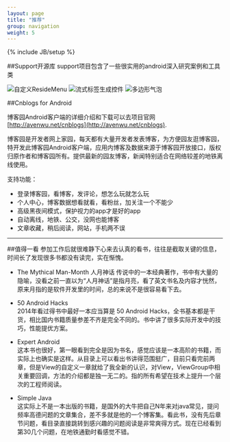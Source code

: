 ```yaml
---
layout: page
title: "推荐"
group: navigation
weight: 5
---
```

{% include JB/setup %}

##Support开源库
support项目包含了一些很实用的android深入研究案例和工具类

![自定义ResideMenu](http://7u2jir.com1.z0.glb.clouddn.com/custom_residemenu_small.gif)
![流式标签生成控件](http://7u2jir.com1.z0.glb.clouddn.com/tag_input_layout_demo_small.gif)
![多边形气泡](http://7u2jir.com1.z0.glb.clouddn.com/polygon_bezier_small.gif)

##Cnblogs for Android
	
博客园Android客户端的详细介绍和下载可以去项目官网[http://avenwu.net/cnblogs](http://avenwu.net/cnblogs).

博客园是开发者网上家园，每天都有大量开发者发表博客，为方便园友逛博客园，特开发此博客园Android客户端，应用内博客及数据来源于博客园开放接口，版权归原作者和博客园所有。提供最新的园友博客，新闻特别适合在网络较差的地铁离线使用。

支持功能：

* 登录博客园，看博客，发评论，想怎么玩就怎么玩
* 个人中心，博客数据想看就看，看粉丝，加关注一个不能少
* 高级黑夜间模式，保护视力的app才是好的app
* 自动离线，地铁、公交，没网也能博客
* 文章收藏，稍后阅读，网站，手机两不误

----------


##值得一看
参加工作后就很难静下心来去认真的看书，往往是截取关键的信息，时间长了发现很多书都没有读完，实在惭愧。  
* The Mythical Man-Month 人月神话
传说中的一本经典著作，书中有大量的隐喻，没看之前一直以为“人月神话”是指月亮，看了英文书名及内容才恍然，原来月指的是软件开发里的时间，总的来说不是很容易看下去。

* 50 Android Hacks  
2014年看过得书中最好一本应当算是 50 Android Hacks，全书基本都是干货，相比国内书籍质量参差不齐是完全不同的。书中讲了很多实际开发中的技巧，性能提优方案。

* Expert Android  
这本书也很好，第一眼看到完全是因为书名，感觉应该是一本高阶的书籍，而实际上也确实是这样。从目录上可以看出书讲得范围挺广，目前只看完前两章，但是View的自定义一章就给了我全新的认识，对View，ViewGroup中相关重要回调，方法的介绍都是独一无二的。指的所有希望在技术上提升一个层次的工程师阅读。

* Simple Java  
这实际上不是一本出版的书籍，是国外的大牛把自己N年来对java常见，提问频率高德问题的文章集合，差不多就是他的一个博客集。看此书，没有先后章节问题，看目录直接跳转到感兴趣的问题阅读是非常爽得方式。现在已经看到第30几个问题，在地铁通勤时看感觉不错。

